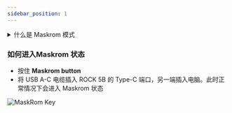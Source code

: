 ```yaml
---
sidebar_position: 1
---
```


<details>
  <summary>什么是 Maskrom 模式</summary>
	Maskrom模式，也称为Loader模式，是一种特殊的启动模式，一般用于恢复或维修有问题的设备。这种模式允许用户直接与设备的硬件进行交互，而不需要经过操作系统。在Maskrom模式下，用户可以通过电脑或其他设备与设备进行通信，并执行一系列命令来解决设备的问题。 可以通过下面的命令看设备是否处于 Maskrom 模式（下面的返回值是 Maskrom 状态下的返回值).

    # MacOS 端:

    执行 lsusb 后的结果
    Output:Bus 000 Device 004: ID 2207:350b Fuzhou Rockchip Electronics Co., Ltd. Composite Device

    # Linux 端:

    执行 lsusb 后的结果
    Output:Bus 001 Device 030: ID 2207:350b Fuzhou Rockchip Electronics Company

    # Windows 端:

    打开 RKDevTool，就会看到设备处于 Found One MASKROM Device（找到一个 MASKROM 设备）状态。

</details>

### 如何进入Maskrom 状态

- 按住 **Maskrom button**
- 将 USB A-C 电缆插入 ROCK 5B 的 Type-C 端口，另一端插入电脑。此时正常情况下会进入 Maskrom 状态

![MaskRom Key](/img/rock5b/rock-5b-typec-maskrom-400px.webp)
